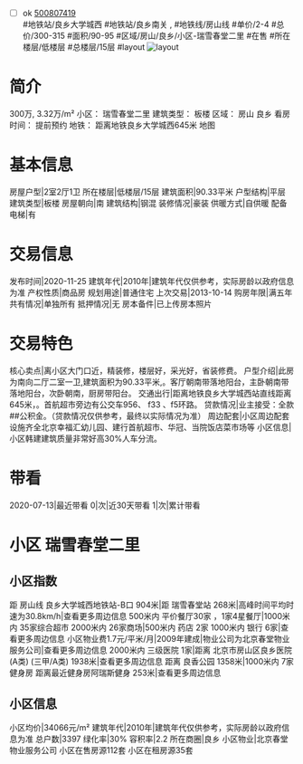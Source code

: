 - [ ] ok [500807419](https://bj.5i5j.com/ershoufang/500807419.html)  
 #地铁站/良乡大学城西 #地铁站/良乡南关 ,  #地铁线/房山线
#单价/2-4 #总价/300-315 #面积/90-95   #区域/房山/良乡/小区-瑞雪春堂二里 #在售 #所在楼层/低楼层 #总楼层/15层 #layout 
![layout](http://image2a.5i5j.com/scm/HOUSE_CUSTOMER/471846207d1443ccb3a64503a31ae3a3.jpg_P5.jpg) 
# 简介 
 300万,  3.32万/m² 
小区： 瑞雪春堂二里
建筑类型： 板楼
区域： 房山 良乡
看房时间： 提前预约
地铁： 距离地铁良乡大学城西645米 地图
# 基本信息 
 房屋户型|2室2厅1卫
所在楼层|低楼层/15层
建筑面积|90.33平米
户型结构|平层
建筑类型|板楼
房屋朝向|南
建筑结构|钢混
装修情况|豪装
供暖方式|自供暖
配备电梯|有
# 交易信息 
 发布时间|2020-11-25
建筑年代|2010年|建筑年代仅供参考，实际房龄以政府信息为准
产权性质|商品房
规划用途|普通住宅
上次交易|2013-10-14
购房年限|满五年
共有情况|单独所有
抵押情况|无
房本备件|已上传房本照片
# 交易特色 
 核心卖点|离小区大门口近，精装修，楼层好，采光好，省装修费。
户型介绍|此房为南向二厅二室一卫,建筑面积为90.33平米,。客厅朝南带落地阳台，主卧朝南带落地阳台，次卧朝南，厨房带阳台。
交通出行|距离地铁良乡大学城西站直线距离645米，。首航超市旁边有公交车956、 f33 、f5环路。
贷款情况|业主接受：全款##公积金。（贷款情况仅供参考，最终以实际情况为准）
周边配套|小区周边配套设施齐全北京幸福汇幼儿园、建行首航超市、华冠、当院饭店菜市场等
小区信息|小区韩建建筑质量非常好高30%人车分流。
# 带看 
 2020-07-13|最近带看	 0|次|近30天带看	 1|次|累计带看
# 小区 瑞雪春堂二里
## 小区指数 
 距 房山线 良乡大学城西地铁站-B口 904米|距 瑞雪春堂站 268米|高峰时间平均时速为30.8km/h|查看更多周边信息
500米内 平价餐厅30家 ，1家4星餐厅|1000米内 35家综合超市
2000米内 26家商场|500米内 药店 2家
1000米内 银行 6家|查看更多周边信息
小区物业费1.7元/平米/月|2009年建成|物业公司为北京春堂物业服务公司|查看更多周边信息
2000米内 三级医院 1家|距离 北京市房山区良乡医院(A类) (三甲/A类) 1938米|查看更多周边信息
距离 良香公园 1358米|1000米内 7家 健身房
距离最近健身房阿瑞斯健身 253米|查看更多周边信息
## 小区信息 
 小区均价|34066元/m²
建筑年代|2010年|建筑年代仅供参考，实际房龄以政府信息为准
总户数|3397
绿化率|30%
容积率|2.2
所在商圈|良乡
小区物业|北京春堂物业服务公司
小区在售房源112套
小区在租房源35套
